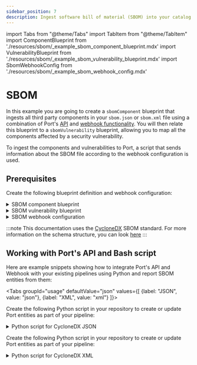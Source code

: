 ```yaml
---
sidebar_position: 7
description: Ingest software bill of material (SBOM) into your catalog
---
```


import Tabs from "@theme/Tabs"
import TabItem from "@theme/TabItem"
import ComponentBlueprint from './resources/sbom/\_example_sbom_component_blueprint.mdx'
import VulnerabilityBlueprint from './resources/sbom/\_example_sbom_vulnerability_blueprint.mdx'
import SbomWebhookConfig from './resources/sbom/\_example_sbom_webhook_config.mdx'

# SBOM

In this example you are going to create a `sbomComponent` blueprint that ingests all third party components in your `sbom.json` or `sbom.xml` file using a combination of Port's [API](../../../api/api.md) and [webhook functionality](../../webhook.md). You will then relate this blueprint to a `sbomVulnerability` blueprint, allowing you to map all the components affected by a security vulnerability.

To ingest the components and vulnerabilities to Port, a script that sends information about the SBOM file according to the webhook configuration is used.

## Prerequisites

Create the following blueprint definition and webhook configuration:

<details>
<summary>SBOM component blueprint</summary>
<ComponentBlueprint/>
</details>

<details>
<summary>SBOM vulnerability blueprint</summary>
<VulnerabilityBlueprint/>
</details>

<details>
<summary>SBOM webhook configuration</summary>

<SbomWebhookConfig/>

</details>

:::note
This documentation uses the [CycloneDX](https://cyclonedx.org/) SBOM standard. For more information on the schema structure, you can look [here](https://cyclonedx.org/docs/1.5/json/#components)
:::

## Working with Port's API and Bash script

Here are example snippets showing how to integrate Port's API and Webhook with your existing pipelines using Python and report SBOM entities from them:

<Tabs groupId="usage" defaultValue="json" values={[
{label: "JSON", value: "json"},
{label: "XML", value: "xml"}
]}>

<TabItem value="json">

Create the following Python script in your repository to create or update Port entities as part of your pipeline:

<details>
  <summary> Python script for CycloneDX JSON </summary>

```python showLineNumbers
import requests
import json
import os

WEBHOOK_URL = os.environ['WEBHOOK_URL'] ## the value of the URL you receive after creating the Port webhook
PATH_TO_SBOM_JSON_FILE = os.environ['PATH_TO_SBOM_JSON_FILE']

def add_entity_to_port(entity_object):
    """A function to create the passed entity in Port using the webhook URL

    Params
    --------------
    entity_object: dict
        The entity to add in your Port catalog

    Returns
    --------------
    response: dict
        The response object after calling the webhook
    """
    headers = {"Content-Type": "application/json"}
    response = requests.post(WEBHOOK_URL, json=entity_object, headers=headers)
    return response.json()


def extract_sbom_data(sbom_file):
    """This function takes an sbom file path, converts the "components" and "vulnerabilities" property into a
    JSON array and it then sends this data to Port

    Params
    --------------
    sbom_file: str
        The path to the sbom file relative to the project's root folder

    Returns
    --------------
    response: dict
        The response object after calling the webhook
    """
    with open(sbom_file, 'r') as file:
        sbom_data = json.load(file)
    software_information = sbom_data["metadata"]["component"]
    software_product = software_information.get("name", "")
    software_version = software_information.get("version", "")

    components = []
    vulnerabilities = []
    for component in sbom_data.get("components", []):
        component_data = {
            "type": component.get("type", ""),
            "reference": component.get("bom-ref", ""),
            "name": component.get("name", ""),
            "version": component.get("version", ""),
            "purl": component.get("purl", ""),
            "external_references": component.get("externalReferences", []),
            "licenses": [license_data.get("license", "") for license_data in component.get("licenses", [])]
        }
        components.append(component_data)

    for vulnerability in sbom_data.get("vulnerabilities", []):
        vulnerability_data = {
            "id": vulnerability.get("id"),
            "description": vulnerability.get("description", ""),
            "reference": vulnerability.get("bom-ref", ""),
            "recommendation": vulnerability.get("recommendation", ""),
            "state": vulnerability.get("analysis", {}).get("state"),
            "ratings": vulnerability.get("ratings", []),
            "source": vulnerability.get("source", {}).get("name"),
            "affects": [bom_component.get("ref", "") for bom_component in vulnerability.get("affects", [])],
            "published": vulnerability.get("published", "")
        }
        vulnerabilities.append(vulnerability_data)

    entity_object = {
        "components": components,
        "vulnerabilities": vulnerabilities,
        "software_product": software_product,
        "software_version": software_version
    }
    webhook_response = add_entity_to_port(entity_object)
    return webhook_response


# Example usage
response = extract_sbom_data(PATH_TO_SBOM_JSON_FILE)
print(response)
```

</details>

</TabItem>

<TabItem value="xml">

Create the following Python script in your repository to create or update Port entities as part of your pipeline:

<details>
  <summary> Python script for CycloneDX XML </summary>

```python showLineNumbers
import requests
import xml.dom.minidom
import os

WEBHOOK_URL = os.environ["WEBHOOK_URL"]
PATH_TO_SBOM_XML_FILE = os.environ["PATH_TO_SBOM_XML_FILE"]

def add_entity_to_port(entity_object):
    """A function to create the passed entity in Port using the webhook URL

    Params
    --------------
    entity_object: dict
        The entity to add in your Port catalog

    Returns
    --------------
    response: dict
        The response object after calling the webhook
    """
    headers = {"Content-Type": "application/json"}
    response = requests.post(WEBHOOK_URL, json=entity_object, headers=headers)
    return response.json()


def extract_sbom_data(sbom_file):
    """This function takes an sbom file path, converts the "components" and "vulnerabilities" property into a
    JSON array and it then sends this data to Port

    Params
    --------------
    sbom_file: str
        The path to the sbom file relative to the project's root folder

    Returns
    --------------
    response: dict
        The response object after calling the webhook
    """

    xml_doc = xml.dom.minidom.parse(sbom_file)

    # Get the metadata component element
    metadata_component = xml_doc.getElementsByTagName("metadata")[0].getElementsByTagName("component")[0]

    # Extract software name and version from the metadata component
    software_product_name = metadata_component.getElementsByTagName("name")[0].firstChild.data.strip()
    software_version = metadata_component.getElementsByTagName("version")[0].firstChild.data.strip()

    # get all the components elements and extract details
    sbom_components = []
    components_element = xml_doc.getElementsByTagName('components')[0]
    components = components_element.getElementsByTagName("component")

    for component in components:
        name = component.getElementsByTagName('name')[0].childNodes[0].data
        bom_ref = component.getAttribute("bom-ref")
        version = component.getElementsByTagName('version')[0].childNodes[0].data
        component_type = component.getAttribute('type')
        purl = component.getElementsByTagName('purl')[0].childNodes[0].data
        licenses = component.getElementsByTagName("licenses")
        external_references = component.getElementsByTagName("reference")

        license_ids = []
        for license_node in licenses:
            license_id = license_node.getElementsByTagName("id")[0].firstChild.data.strip()
            license_ids.append({"id": license_id})

        external_reference_list = []
        for reference in external_references:
            reference_type = reference.getAttribute("type")
            reference_url = reference.getElementsByTagName("url")[0].firstChild.data.strip()
            external_reference_list.append({"type": reference_type, "url": reference_url})

        sbom_components.append({
            "type": component_type,
            "reference": bom_ref,
            "name": name,
            "version": version,
            "purl": purl,
            "external_references": external_reference_list,
            "licenses": license_ids
        })
    # Get the vulnerabilities element
    vulnerabilities_element = xml_doc.getElementsByTagName("vulnerabilities")[0]
    vulnerabilities = vulnerabilities_element.getElementsByTagName("vulnerability")
    sbom_vulnerabilities = []

    # Iterate over vulnerabilities and extract details
    for vulnerability in vulnerabilities:
        bom_reference = vulnerability.getAttribute("bom-ref")
        vulnerability_id = vulnerability.getElementsByTagName("id")[0].firstChild.data.strip()
        description = vulnerability.getElementsByTagName("description")[0].firstChild.data.strip()
        recommendation = vulnerability.getElementsByTagName("recommendation")[0].firstChild.data.strip()
        state = vulnerability.getElementsByTagName("state")[0].firstChild.data.strip()
        source = vulnerability.getElementsByTagName("source")[0].getElementsByTagName("name")[0].firstChild.data.strip()
        published = vulnerability.getElementsByTagName("published")[0].firstChild.data.strip()
        ratings = vulnerability.getElementsByTagName("rating")
        affects_target_refs = vulnerability.getElementsByTagName("target")

        rating_list = []
        for rating in ratings:
            rating_source = rating.getElementsByTagName("source")[0].getElementsByTagName("name")[0].firstChild.data.strip()
            rating_score = rating.getElementsByTagName("score")[0].firstChild.data.strip()
            rating_severity = rating.getElementsByTagName("severity")[0].firstChild.data.strip()
            rating_list.append({"source": rating_source, "score": rating_score, "severity": rating_severity})


        affected_components = []
        for target_ref in affects_target_refs:
            ref = target_ref.getElementsByTagName("ref")[0].firstChild.data.strip()
            affected_components.append(ref)

        sbom_vulnerabilities.append({
            "id": vulnerability_id,
            "description": description,
            "reference": bom_reference,
            "recommendation": recommendation,
            "state": state,
            "ratings": rating_list,
            "source": source,
            "affects": affected_components,
            "published": published
        })

    entity_object = {
        "components": sbom_components,
        "vulnerabilities": sbom_vulnerabilities,
        "software_product": software_product_name,
        "software_version": software_version
    }
    webhook_response = add_entity_to_port(entity_object)
    return webhook_response

# Example usage
response = extract_sbom_data(PATH_TO_SBOM_XML_FILE)
print(response)
```

</details>

</TabItem>
</Tabs>
